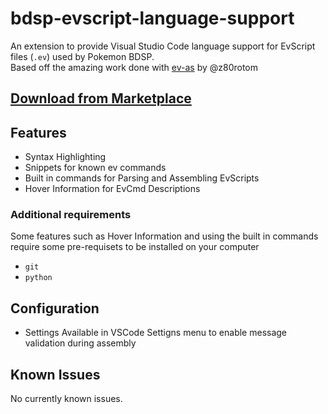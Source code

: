 # bdsp-evscript-language-support

An extension to provide Visual Studio Code language support for EvScript files (`.ev`) used by Pokemon BDSP.  
Based off the amazing work done with [ev-as](https://github.com/z80rotom/ev-as) by @z80rotom

## [Download from Marketplace](https://marketplace.visualstudio.com/items?itemName=Heroj04.bdsp-evscript-language-support)

## Features

- Syntax Highlighting
- Snippets for known ev commands
- Built in commands for Parsing and Assembling EvScripts
- Hover Information for EvCmd Descriptions

### Additional requirements

Some features such as Hover Information and using the built in commands require some pre-requisets to be installed on your computer

- `git`
- `python`

## Configuration

- Settings Available in VSCode Settigns menu to enable message validation during assembly

## Known Issues

No currently known issues.

